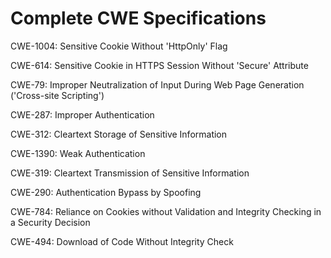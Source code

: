 

# Complete CWE Specifications

CWE-1004: Sensitive Cookie Without 'HttpOnly' Flag

CWE-614: Sensitive Cookie in HTTPS Session Without 'Secure' Attribute

CWE-79: Improper Neutralization of Input During Web Page Generation ('Cross-site Scripting')

CWE-287: Improper Authentication

CWE-312: Cleartext Storage of Sensitive Information

CWE-1390: Weak Authentication

CWE-319: Cleartext Transmission of Sensitive Information

CWE-290: Authentication Bypass by Spoofing

CWE-784: Reliance on Cookies without Validation and Integrity Checking in a Security Decision

CWE-494: Download of Code Without Integrity Check